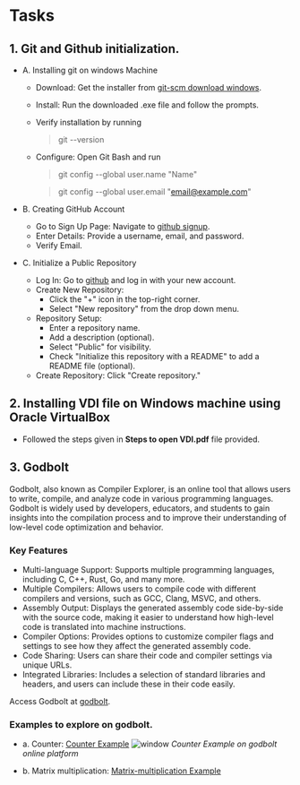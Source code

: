 # Tasks

## 1. Git and Github initialization.
- A. Installing git on windows Machine
	+ Download: Get the installer from [git-scm download windows](https://git-scm.com/download/win).
	+ Install: Run the downloaded .exe file and follow the prompts.
	+ Verify installation by running
		>git --version
	+ Configure: Open Git Bash and run
		>git config --global user.name "Name"

  		>git config --global user.email "email@example.com"
		
- B. Creating GitHub Account
	+ Go to Sign Up Page: Navigate to [github signup](https://github.com/signup).
	+ Enter Details: Provide a username, email, and password.
	+ Verify Email.
	
- C. Initialize a Public Repository
	+ Log In: Go to [github](https://github.com/) and log in with your new account.
	+ Create New Repository:
		* Click the "+" icon in the top-right corner.
		* Select "New repository" from the drop down menu.
	+ Repository Setup:
		* Enter a repository name.
		* Add a description (optional).
		* Select "Public" for visibility.
		* Check "Initialize this repository with a README" to add a README file (optional).
	+ Create Repository: Click "Create repository."
	


## 2. Installing VDI file on Windows machine using Oracle VirtualBox
- Followed the steps given in **Steps to open VDI.pdf** file provided.


## 3. Godbolt

Godbolt, also known as Compiler Explorer, is an online tool that allows users to write, compile, and analyze code in various programming languages. Godbolt is widely used by developers, educators, and students to gain insights into the compilation process and to improve their understanding of low-level code optimization and behavior.

### Key Features
- Multi-language Support: Supports multiple programming languages, including C, C++, Rust, Go, and many more.
- Multiple Compilers: Allows users to compile code with different compilers and versions, such as GCC, Clang, MSVC, and others.
- Assembly Output: Displays the generated assembly code side-by-side with the source code, making it easier to understand how high-level code is translated into machine instructions.
- Compiler Options: Provides options to customize compiler flags and settings to see how they affect the generated assembly code.
- Code Sharing: Users can share their code and compiler settings via unique URLs.
- Integrated Libraries: Includes a selection of standard libraries and headers, and users can include these in their code easily.

Access Godbolt at [godbolt](https://godbolt.org/).

### Examples to explore on godbolt.
- a. Counter: [Counter Example](https://godbolt.org/z/caKPbcGoo)
![window](https://github.com/vishal-hunashikatti/riscv/assets/93430948/29ab8d42-36b8-4beb-a73c-d70a89095fdb)
*Counter Example on godbolt online platform*


- b. Matrix multiplication: [Matrix-multiplication Example](https://godbolt.org/z/19Gee3KMG)
